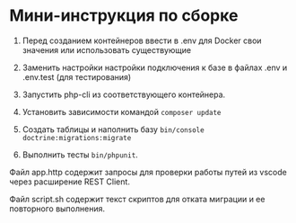 # Мини-инструкция по сборке

1. Перед созданием контейнеров ввести в .env для Docker свои значения или использовать существующие

2. Заменить настройки настройки подключения к базе в файлах .env и .env.test (для тестирования)

3. Запустить php-cli из соответствующего контейнера.

4. Установить зависимости командой ```composer update```

5. Создать таблицы и наполнить базу ```bin/console doctrine:migrations:migrate```

6. Выполнить тесты ```bin/phpunit```.

Файл app.http содержит запросы для проверки работы путей из vscode через расширение REST Client.

Файл script.sh содержит текст скриптов для отката миграции и ее повторного выполнения.
